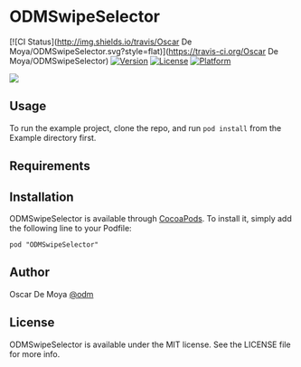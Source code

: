 # ODMSwipeSelector

[![CI Status](http://img.shields.io/travis/Oscar De Moya/ODMSwipeSelector.svg?style=flat)](https://travis-ci.org/Oscar De Moya/ODMSwipeSelector)
[![Version](https://img.shields.io/cocoapods/v/ODMSwipeSelector.svg?style=flat)](http://cocoadocs.org/docsets/ODMSwipeSelector)
[![License](https://img.shields.io/cocoapods/l/ODMSwipeSelector.svg?style=flat)](http://cocoadocs.org/docsets/ODMSwipeSelector)
[![Platform](https://img.shields.io/cocoapods/p/ODMSwipeSelector.svg?style=flat)](http://cocoadocs.org/docsets/ODMSwipeSelector)

![](https://s3.amazonaws.com/f.cl.ly/items/3b2v2V2j0y2E2z1l3V3a/Screen%20Recording%202014-12-31%20at%2010.55%20AM.gif)

## Usage

To run the example project, clone the repo, and run `pod install` from the Example directory first.

## Requirements

## Installation

ODMSwipeSelector is available through [CocoaPods](http://cocoapods.org). To install
it, simply add the following line to your Podfile:

    pod "ODMSwipeSelector"

## Author

Oscar De Moya
[@odm](http://twitter.com/odm)

## License

ODMSwipeSelector is available under the MIT license. See the LICENSE file for more info.


